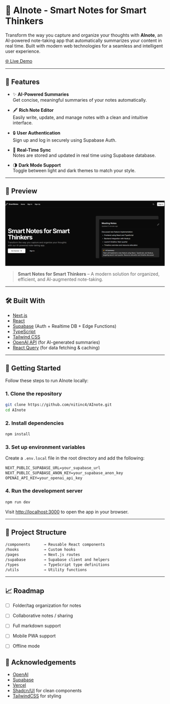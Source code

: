 # 📝 AInote - Smart Notes for Smart Thinkers

Transform the way you capture and organize your thoughts with **AInote**, an AI-powered note-taking app that automatically summarizes your content in real time. Built with modern web technologies for a seamless and intelligent user experience.

[🌐 Live Demo](https://a-inote.vercel.app/dashboard)

---

## 🚀 Features

- ✨ **AI-Powered Summaries**  
  Get concise, meaningful summaries of your notes automatically.

- 🖋️ **Rich Note Editor**  
  Easily write, update, and manage notes with a clean and intuitive interface.

- 🔒 **User Authentication**  
  Sign up and log in securely using Supabase Auth.

- 🧠 **Real-Time Sync**  
  Notes are stored and updated in real time using Supabase database.

- 🌗 **Dark Mode Support**  
  Toggle between light and dark themes to match your style.

---

## 📸 Preview

![AInote Screenshot](public/screenshots/image.png)

> **Smart Notes for Smart Thinkers** – A modern solution for organized, efficient, and AI-augmented note-taking.

---

## 🛠️ Built With

- [Next.js](https://nextjs.org/)
- [React](https://react.dev/)
- [Supabase](https://supabase.io/) (Auth + Realtime DB + Edge Functions)
- [TypeScript](https://www.typescriptlang.org/)
- [Tailwind CSS](https://tailwindcss.com/)
- [OpenAI API](https://platform.openai.com/) (for AI-generated summaries)
- [React Query](https://tanstack.com/query/latest) (for data fetching & caching)

---

## 🚀 Getting Started

Follow these steps to run AInote locally:

### 1. Clone the repository

```bash
git clone https://github.com/nitinc4/AInote.git
cd AInote
```

### 2. Install dependencies

```bash
npm install
```

### 3. Set up environment variables

Create a `.env.local` file in the root directory and add the following:

```env
NEXT_PUBLIC_SUPABASE_URL=your_supabase_url
NEXT_PUBLIC_SUPABASE_ANON_KEY=your_supabase_anon_key
OPENAI_API_KEY=your_openai_api_key
```

### 4. Run the development server

```bash
npm run dev
```

Visit [http://localhost:3000](http://localhost:3000) to open the app in your browser.

---

## 📂 Project Structure

```
/components      → Reusable React components  
/hooks           → Custom hooks  
/pages           → Next.js routes  
/supabase        → Supabase client and helpers  
/types           → TypeScript type definitions  
/utils           → Utility functions  
```

---

## 📈 Roadmap

- [ ] Folder/tag organization for notes  
- [ ] Collaborative notes / sharing  
- [ ] Full markdown support  
- [ ] Mobile PWA support  
- [ ] Offline mode  


## 🙌 Acknowledgements

- [OpenAI](https://openai.com/)
- [Supabase](https://supabase.io/)
- [Vercel](https://vercel.com/)
- [Shadcn/UI](https://ui.shadcn.com/) for clean components
- [TailwindCSS](https://tailwindcss.com/) for styling
